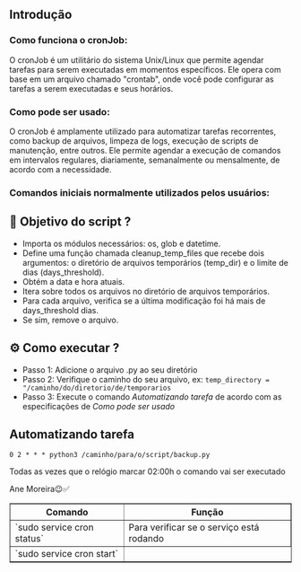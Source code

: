 ## Introdução
### Como funciona o cronJob:
O cronJob é um utilitário do sistema Unix/Linux que permite agendar tarefas para serem executadas em momentos específicos. Ele opera com base em um arquivo chamado "crontab", onde você pode configurar as tarefas a serem executadas e seus horários.

### Como pode ser usado:
O cronJob é amplamente utilizado para automatizar tarefas recorrentes, como backup de arquivos, limpeza de logs, execução de scripts de manutenção, entre outros. Ele permite agendar a execução de comandos em intervalos regulares, diariamente, semanalmente ou mensalmente, de acordo com a necessidade.

### Comandos iniciais normalmente utilizados pelos usuários:
<table border=\"1\"><tr><th align=\"right\">Comando</th><th align=\"left\">Função</th></tr><tr><td align=\"right\">`sudo service cron status`</td><td align=\"left\">Para verificar se o serviço está rodando</td></tr><tr><td align=\"right\">`sudo service cron start`</td>

## 🔎 Objetivo do script ? 
- Importa os módulos necessários: os, glob e datetime.
- Define uma função chamada cleanup_temp_files que recebe dois argumentos: o diretório de arquivos temporários (temp_dir) e o limite de dias (days_threshold).
- Obtém a data e hora atuais.
- Itera sobre todos os arquivos no diretório de arquivos temporários.
- Para cada arquivo, verifica se a última modificação foi há mais de days_threshold dias.
- Se sim, remove o arquivo.

## ⚙️ Como executar ?  
- Passo 1: Adicione o arquivo .py ao seu diretório
- Passo 2: Verifique o caminho do seu arquivo, ex: `temp_directory = "/caminho/do/diretorio/de/temporarios`
- Passo 3: Execute o comando *Automatizando tarefa* de acordo com as especificações de *Como pode ser usado*

## Automatizando tarefa
```
0 2 * * * python3 /caminho/para/o/script/backup.py

```
Todas as vezes que o relógio marcar 02:00h o comando vai ser executado


Ane Moreira😉✅
